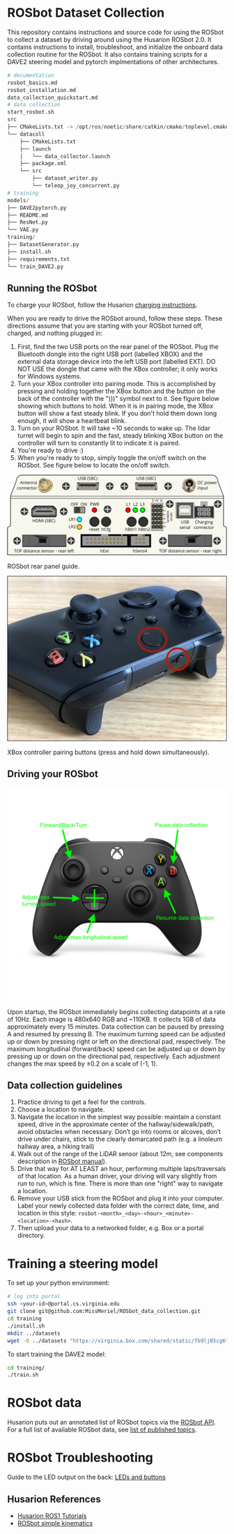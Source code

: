 # ROSbot Dataset Collection

This repository contains instructions and source code for using the ROSbot to collect a dataset by driving around using the Husarion ROSbot 2.0.
It contains instructions to install, troubleshoot, and initialize the onboard data collection routine for the ROSbot.
It also contains training scripts for a DAVE2 steering model and pytorch implmentations of other architectures.

```python
# documentation
rosbot_basics.md
rosbot_installation.md
data_collection_quickstart.md
# data collection
start_rosbot.sh
src
├── CMakeLists.txt -> /opt/ros/noetic/share/catkin/cmake/toplevel.cmake
└── datacoll
    ├── CMakeLists.txt
    ├── launch
    │   └── data_collector.launch
    ├── package.xml
    └── src
        ├── dataset_writer.py
        └── teleop_joy_concurrent.py
# training
models/
├── DAVE2pytorch.py
├── README.md
├── ResNet.py
└── VAE.py
training/
├── DatasetGenerator.py
├── install.sh
├── requirements.txt
└── train_DAVE2.py
```
## Running the ROSbot

To charge your ROSbot, follow the Husarion [charging instructions](https://husarion.com/manuals/rosbot/#charging-rosbot).

When you are ready to drive the ROSbot around, follow these steps. 
These directions assume that you are starting with your ROSbot turned off, charged, and nothing plugged in:
1. First, find the two USB ports on the rear panel of the ROSbot. Plug the Bluetooth dongle into the right USB port (labelled XBOX) and the external data storage device into the left USB port (labelled EXT). DO NOT USE the dongle that came with the XBox controller; it only works for Windows systems.
2. Turn your XBox controller into pairing mode. This is accomplished by pressing and holding together the XBox button and the button on the back of the controller with the ")))" symbol next to it. See figure below showing which buttons to hold. When it is in pairing mode, the XBox button will show a fast steady blink. If you don't hold them down long enough, it will show a heartbeat blink.
3. Turn on your ROSbot. It will take ~10 seconds to wake up. The lidar turret will begin to spin and the fast, steady blinking XBox button on the controller will turn to constantly lit to indicate it is paired.
4. You're ready to drive :)
5. When you're ready to stop, simply toggle the on/off switch on the ROSbot. See figure below to locate the on/off switch.

![rosbot rear panel](figures/rosbot-rear-panel.png)

ROSbot rear panel guide.

![xbox pairing buttons](figures/xbox-pairing-buttons.jpeg)

XBox controller pairing buttons (press and hold down simultaneously).

## Driving your ROSbot
![controller-mapping](figures/xbox-controller-mapping.png)
Upon startup, the ROSbot immediately begins collecting datapoints at a rate of 10Hz.
Each image is 480x640 RGB and ~110KB. It collects 1GB of data approximately every 15 minutes.
Data collection can be paused by pressing A and resumed by pressing B.
The maximum turning speed can be adjusted up or down by pressing right or left on the directional pad, respectively.
The maximum longitudinal (forward/back) speed can be adjusted up or down by pressing up or down on the directional pad, respectively.
Each adjustment changes the max speed by ±0.2 on a scale of (-1, 1).

## Data collection guidelines

1. Practice driving to get a feel for the controls.
2. Choose a location to navigate. 
3. Navigate the location in the simplest way possible: maintain a constant speed, drive in the approximate center of the hallway/sidewalk/path, avoid obstacles when necessary. Don’t go into rooms or alcoves, don’t drive under chairs, stick to the clearly demarcated path (e.g. a linoleum hallway area, a hiking trail)
4. Walk out of the range of the LiDAR sensor (about 12m, see components description in [ROSbot manual](https://husarion.com/manuals/rosbot/)).
4. Drive that way for AT LEAST an hour, performing multiple laps/traversals of that location. As a human driver, your driving will vary slightly from run to run, which is fine. There is more than one "right" way to navigate a location.
5. Remove your USB stick from the ROSbot and plug it into your computer. Label your newly collected data folder with the correct date, time, and location in this style: `rosbot-<month>_<day>-<hour>_<minute>-<location>-<hash>`. 
7. Then upload your data to a networked folder, e.g. Box or a portal directory.

# Training a steering model

To set up your python environment:
```bash
# log into portal
ssh <your-id>@portal.cs.virginia.edu
git clone git@github.com:MissMeriel/ROSbot_data_collection.git
cd training
./install.sh
mkdir ../datasets
wget -O ../datasets "https://virginia.box.com/shared/static/fb9lj05cg6twkq92gh7el3q9jdu5wd1n"
```

To start training the DAVE2 model:
```bash
cd training/
./train.sh
```

# ROSbot data
Husarion puts out an annotated list of ROSbot topics via the [ROSbot API](https://husarion.com/manuals/rosbot/#ros-api).
For a full list of available ROSbot data, see [list of published topics](ROSbot-pub-topics.txt).

# ROSbot Troubleshooting

Guide to the LED output on the back: [LEDs and buttons](https://husarion.com/manuals/core2/#leds-and-buttons)

## Husarion References

* [Husarion ROS1 Tutorials](https://husarion.com/tutorials/ros-tutorials/1-ros-introduction/)
* [ROSbot simple kinematics](https://husarion.com/tutorials/ros-tutorials/3-simple-kinematics-for-mobile-robot/)
